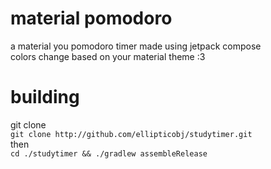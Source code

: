 # material pomodoro
a material you pomodoro timer made using jetpack compose  
colors change based on your material theme :3  

# building
git clone  
`git clone http://github.com/ellipticobj/studytimer.git`  
then  
`cd ./studytimer && ./gradlew assembleRelease`  
